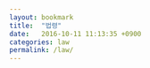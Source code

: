 ```yaml
---
layout: bookmark
title:  "법령"
date:   2016-10-11 11:13:35 +0900
categories: law
permalink: /law/
---
```

